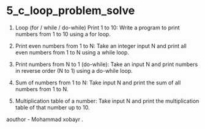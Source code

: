 # 5_c_loop_problem_solve

1. Loop (for / while / do-while)
Print 1 to 10:
Write a program to print numbers from 1 to 10 using a for loop.

2. Print even numbers from 1 to N:
Take an integer input N and print all even numbers from 1 to N using a while loop.

3. Print numbers from N to 1 (do-while):
Take an input N and print numbers in reverse order (N to 1) using a do-while loop.

4. Sum of numbers from 1 to N:
Take input N and print the sum of all numbers from 1 to N.

5. Multiplication table of a number:
Take input N and print the multiplication table of that number up to 10.

aouthor - Mohammad xobayr .
